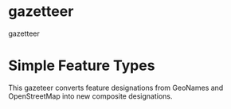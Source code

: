 # gazetteer
gazetteer

# Simple Feature Types
This gazeteer converts feature designations from GeoNames and OpenStreetMap into new composite designations.
